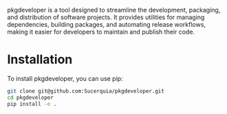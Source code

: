   
pkgdeveloper is a tool designed to streamline the development, packaging, and distribution of software projects. It provides utilities for managing dependencies, building packages, and automating release workflows, making it easier for developers to maintain and publish their code.


# Installation

To install pkgdeveloper, you can use pip:

```bash
git clone git@github.com:Sucerquia/pkgdeveloper.git
cd pkgdeveloper
pip install -e .
```
